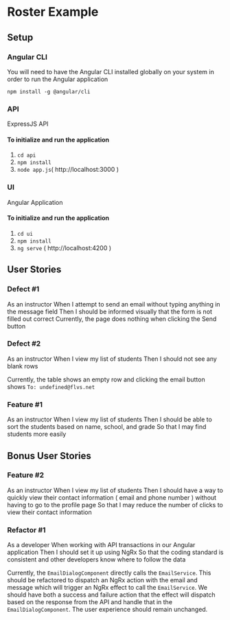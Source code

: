 # Roster Example

## Setup

### Angular CLI
You will need to have the Angular CLI installed globally on your system in order to run the Angular application

`npm install -g @angular/cli`

### API
ExpressJS API
#### To initialize and run the application
1. `cd api`
1. `npm install`
1. `node app.js`( http://localhost:3000 )

### UI
Angular Application
#### To initialize and run the application
1. `cd ui`
1. `npm install`
1. `ng serve` ( http://localhost:4200 )

## User Stories

### Defect #1
As an instructor
When I attempt to send an email without typing anything in the message field
Then I should be informed visually that the form is not filled out correct
Currently, the page does nothing when clicking the Send button

### Defect #2
As an instructor
When I view my list of students
Then I should not see any blank rows

Currently, the table shows an empty row and clicking the email button shows `To: undefined@flvs.net`

### Feature #1
As an instructor
When I view my list of students
Then I should be able to sort the students based on name, school, and grade
So that I may find students more easily

## Bonus User Stories

### Feature #2
As an instructor
When I view my list of students
Then I should have a way to quickly view their contact information ( email and phone number ) without having to go to the profile page
So that I may reduce the number of clicks to view their contact information

### Refactor #1
As a developer
When working with API transactions in our Angular application
Then I should set it up using NgRx
So that the coding standard is consistent and other developers know where to follow the data

Currently, the `EmailDialogComponent` directly calls the `EmailService`. This should be refactored to dispatch an NgRx action with the email and message which will trigger an NgRx effect to call the `EmailService`. We should have both a success and failure action that the effect will dispatch based on the response from the API and handle that in the `EmailDialogComponent`. The user experience should remain unchanged.

